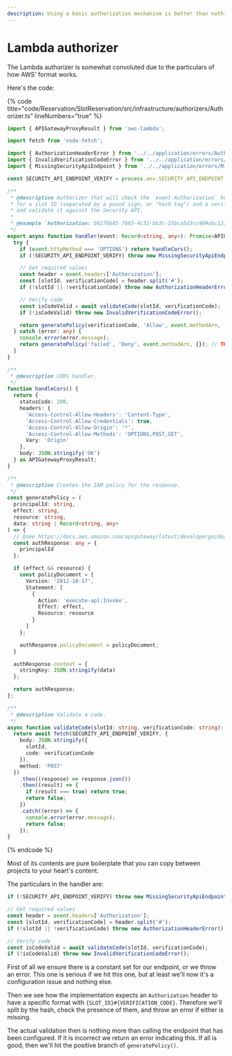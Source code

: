 ```yaml
---
description: Using a basic authorization mechanism is better than nothing.
---
```


# Lambda authorizer

The Lambda authorizer is somewhat convoluted due to the particulars of how AWS' format works.

Here's the code:

{% code title="code/Reservation/SlotReservation/src/infrastructure/authorizers/Authorizer.ts" lineNumbers="true" %}
```typescript
import { APIGatewayProxyResult } from 'aws-lambda';

import fetch from 'node-fetch';

import { AuthorizationHeaderError } from '../../application/errors/AuthorizationHeaderError';
import { InvalidVerificationCodeError } from '../../application/errors/InvalidVerificationCodeError';
import { MissingSecurityApiEndpoint } from '../../application/errors/MissingSecurityApiEndpoint';

const SECURITY_API_ENDPOINT_VERIFY = process.env.SECURITY_API_ENDPOINT_VERIFY || '';

/**
 * @description Authorizer that will check the `event.Authorization` header
 * for a slot ID (separated by a pound sign, or "hash tag") and a verification code
 * and validate it against the Security API.
 *
 * @example `Authorization: b827bb85-7665-4c32-bb3c-25bca5d3cc48#abc123` header.
 */
export async function handler(event: Record<string, any>): Promise<APIGatewayProxyResult> {
  try {
    if (event.httpMethod === 'OPTIONS') return handleCors();
    if (!SECURITY_API_ENDPOINT_VERIFY) throw new MissingSecurityApiEndpoint();

    // Get required values
    const header = event.headers['Authorization'];
    const [slotId, verificationCode] = header.split('#');
    if (!slotId || !verificationCode) throw new AuthorizationHeaderError();

    // Verify code
    const isCodeValid = await validateCode(slotId, verificationCode);
    if (!isCodeValid) throw new InvalidVerificationCodeError();

    return generatePolicy(verificationCode, 'Allow', event.methodArn, '');
  } catch (error: any) {
    console.error(error.message);
    return generatePolicy('failed', 'Deny', event.methodArn, {}); // TODO: Ensure this works if not same as in the OK one above
  }
}

/**
 * @description CORS handler.
 */
function handleCors() {
  return {
    statusCode: 200,
    headers: {
      'Access-Control-Allow-Headers': 'Content-Type',
      'Access-Control-Allow-Credentials': true,
      'Access-Control-Allow-Origin': '*',
      'Access-Control-Allow-Methods': 'OPTIONS,POST,GET',
      Vary: 'Origin'
    },
    body: JSON.stringify('OK')
  } as APIGatewayProxyResult;
}

/**
 * @description Creates the IAM policy for the response.
 */
const generatePolicy = (
  principalId: string,
  effect: string,
  resource: string,
  data: string | Record<string, any>
) => {
  // @see https://docs.aws.amazon.com/apigateway/latest/developerguide/api-gateway-lambda-authorizer-output.html
  const authResponse: any = {
    principalId
  };

  if (effect && resource) {
    const policyDocument = {
      Version: '2012-10-17',
      Statement: [
        {
          Action: 'execute-api:Invoke',
          Effect: effect,
          Resource: resource
        }
      ]
    };

    authResponse.policyDocument = policyDocument;
  }

  authResponse.context = {
    stringKey: JSON.stringify(data)
  };

  return authResponse;
};

/**
 * @description Validate a code.
 */
async function validateCode(slotId: string, verificationCode: string): Promise<boolean> {
  return await fetch(SECURITY_API_ENDPOINT_VERIFY, {
    body: JSON.stringify({
      slotId,
      code: verificationCode
    }),
    method: 'POST'
  })
    .then((response) => response.json())
    .then((result) => {
      if (result === true) return true;
      return false;
    })
    .catch((error) => {
      console.error(error.message);
      return false;
    });
}
```
{% endcode %}

Most of its contents are pure boilerplate that you can copy between projects to your heart's content.

The particulars in the handler are:

```typescript
if (!SECURITY_API_ENDPOINT_VERIFY) throw new MissingSecurityApiEndpoint();

// Get required values
const header = event.headers['Authorization'];
const [slotId, verificationCode] = header.split('#');
if (!slotId || !verificationCode) throw new AuthorizationHeaderError();

// Verify code
const isCodeValid = await validateCode(slotId, verificationCode);
if (!isCodeValid) throw new InvalidVerificationCodeError();
```

First of all we ensure there is a constant set for our endpoint, or we throw an error. This one is serious if we hit this one, but at least we'll now it's a configuration issue and nothing else.

Then we see how the implementation expects an `Authorization` header to have a specific format with `{SLOT_ID}#{VERIFICATION_CODE}`. Therefore we'll split by the hash, check the presence of them, and throw an error if either is missing.

The actual validation then is nothing more than calling the endpoint that has been configured. If it is incorrect we return an error indicating this. If all is good, then we'll hit the positive branch of `generatePolicy()`.
